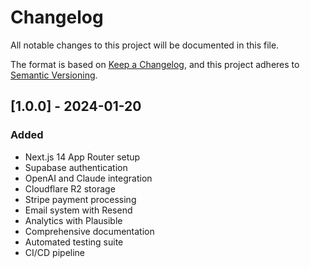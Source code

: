 # Changelog
All notable changes to this project will be documented in this file.

The format is based on [Keep a Changelog](https://keepachangelog.com/en/1.0.0/),
and this project adheres to [Semantic Versioning](https://semver.org/spec/v2.0.0.html).

## [1.0.0] - 2024-01-20
### Added
- Next.js 14 App Router setup
- Supabase authentication
- OpenAI and Claude integration
- Cloudflare R2 storage
- Stripe payment processing
- Email system with Resend
- Analytics with Plausible
- Comprehensive documentation
- Automated testing suite
- CI/CD pipeline 